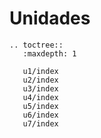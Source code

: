 # Unidades

```eval_rst
.. toctree::
   :maxdepth: 1

   u1/index
   u2/index
   u3/index
   u4/index
   u5/index
   u6/index
   u7/index
```

